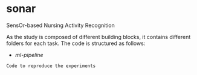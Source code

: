 # sonar
SensOr-based Nursing Activity Recognition

As the study is composed of different building blocks, it contains different folders for each task. The code is structured as follows:
- *ml-pipeline*
```
Code to reproduce the experiments
```
